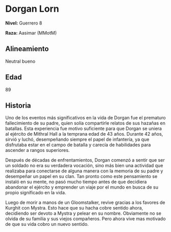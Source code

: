 # Dorgan Lorn

**Nivel:** Guerrero 8

**Raza:** Aasimar  (MMotM)

## Alineamiento
Neutral bueno

## Edad
89

## Historia
Uno de los eventos más significativos en la vida de Dorgan fue el prematuro fallecimiento de su padre, quien solía compartirle relatos de sus hazañas en batallas. Esta experiencia fue motivo suficiente para que Dorgan se uniera al ejército de Mithral Hall a la temprana edad de 43 años. Durante 42 años, sirvió y luchó, desempeñando siempre el papel de infantería, ya que disfrutaba estar en el campo de batalla y carecía de habilidades para ascender a rangos superiores.

Después de décadas de enfrentamientos, Dorgan comenzó a sentir que ser un soldado no era su verdadera vocación, sino más bien una actividad que realizaba para conectarse de alguna manera con la memoria de su padre y desempeñar un papel en su clan. Tan pronto como este pensamiento se instaló en su mente, no pasó mucho tiempo antes de que decidiera abandonar el ejército y emprender un viaje por el mundo en busca de su propio significado en la vida.

Luego de morir a manos de un Gloomstalker, revive gracias a los favores de Kurghit con Mystra. Esto hace que su hacha cobre sentido ahora, decidiendo ser devoto a Mystra y pelear en su nombre. Obviamente no se olvida de su familia y sus viejos compañeros. Pero ahora vive mas motivado de que su vida cobro un nuevo sentido.

